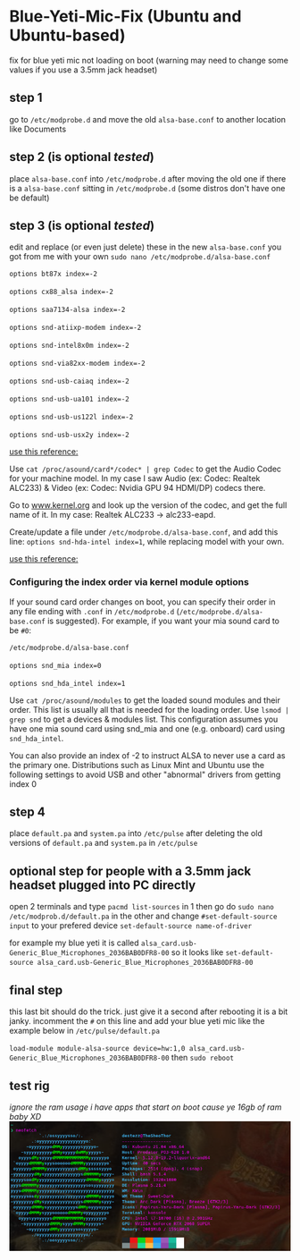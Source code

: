 # Blue-Yeti-Mic-Fix (Ubuntu and Ubuntu-based) 

fix for blue yeti mic not loading on boot
(warning may need to change some values if you use a 3.5mm jack headset)


## step 1

go to `/etc/modprobe.d` and move the old `alsa-base.conf` to another location like Documents

## step 2 (is optional *tested*)

place `alsa-base.conf` into `/etc/modprobe.d` after moving the old one if there is a `alsa-base.conf` sitting in `/etc/modprobe.d` (some distros don't have one be default)

## step 3 (is optional *tested*)

edit and replace (or even just delete) these in the new `alsa-base.conf` you got from me with your own `sudo nano /etc/modprobe.d/alsa-base.conf`

```
options bt87x index=-2

options cx88_alsa index=-2

options saa7134-alsa index=-2

options snd-atiixp-modem index=-2

options snd-intel8x0m index=-2

options snd-via82xx-modem index=-2

options snd-usb-caiaq index=-2

options snd-usb-ua101 index=-2

options snd-usb-us122l index=-2

options snd-usb-usx2y index=-2
```

[use this reference:](https://askubuntu.com/questions/1230016/headset-microphone-not-working-on-ubuntu-20-04)

Use `cat /proc/asound/card*/codec* | grep Codec` to get the Audio Codec for your machine model. In my case I saw Audio (ex: Codec: Realtek ALC233) & Video (ex: Codec: Nvidia GPU 94 HDMI/DP) codecs there.

Go to www.kernel.org and look up the version of the codec, and get the full name of it. In my case: Realtek ALC233 -> alc233-eapd.

Create/update a file under `/etc/modprobe.d/alsa-base.conf`, and add this line: `options snd-hda-intel index=1`, while replacing model with your own.

[use this reference:](https://wiki.archlinux.org/title/Advanced\_Linux\_Sound\_Architecture)

### Configuring the index order via kernel module options

If your sound card order changes on boot, you can specify their order in any file ending with `.conf` in `/etc/modprobe.d` (`/etc/modprobe.d/alsa-base.conf` is suggested). For example, if you want your mia sound card to be `#0`:

```
/etc/modprobe.d/alsa-base.conf

options snd_mia index=0

options snd_hda_intel index=1
```

Use `cat /proc/asound/modules` to get the loaded sound modules and their order. 
This list is usually all that is needed for the loading order. 
Use `lsmod | grep snd` to get a devices & modules list.
This configuration assumes you have one mia sound card using snd\_mia and one (e.g. onboard) card using `snd_hda_intel`.

You can also provide an index of -2 to instruct ALSA to never use a card as the primary one. 
Distributions such as Linux Mint and Ubuntu use the following settings to avoid USB and other "abnormal" drivers from getting index 0


## step 4

place `default.pa` and `system.pa` into `/etc/pulse` after deleting the old versions of `default.pa` and `system.pa` in `/etc/pulse`

## optional step for people with a 3.5mm jack headset plugged into PC directly

open 2 terminals and type `pacmd list-sources` in 1 then go do `sudo nano /etc/modprob.d/default.pa` in the other and change `#set-default-source input` to your prefered device `set-default-source name-of-driver` 

for example my blue yeti it is called `alsa_card.usb-Generic_Blue_Microphones_2036BAB0DFR8-00` so it looks like 
`set-default-source alsa_card.usb-Generic_Blue_Microphones_2036BAB0DFR8-00`


## final step

this last bit should do the trick. just give it a second after rebooting it is a bit janky.
incomment the `#` on this line and add your blue yeti mic like the example below in `/etc/pulse/default.pa`

`load-module module-alsa-source device=hw:1,0 alsa_card.usb-Generic_Blue_Microphones_2036BAB0DFR8-00`
then
`sudo reboot`

## test rig
*ignore the ram usage i have apps that start on boot cause ye 16gb of ram baby XD*
![Open other application](/neofetch2.0.png)
